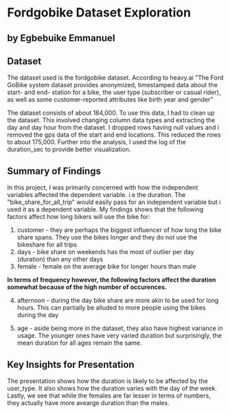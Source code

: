 # Fordgobike Dataset Exploration
## by Egbebuike Emmanuel


## Dataset
The dataset used is the fordgobike dataset. According to heavy.ai "The Ford GoBike system dataset provides anonymized, timestamped data about the start- and end- station for a bike, the user type (subscriber or casual rider), as well as some customer-reported attributes like birth year and gender"

The dataset consists of about 184,000. To use this data, I had to clean up the dataset. This involved changing column data types and extracting the day and day hour from the dataset. I dropped rows having null values and i removed the gps data of the start and end locations. This reduced the rows to about 175,000. Further into the analysis, I used the log of the duration_sec to provide better visualization.


## Summary of Findings
In this project, I was primarily concerned with how the independent variables affected the dependent variable. i.e the duration. The "bike_share_for_all_trip" would easily pass for an independent variable but i used it as a dependent variable. My findings shows that the following factors affect how long bikers will use the bike for:
 1. customer - they are perhaps the biggest influencer of how long the bike share spans. They use the bikes longer and they do not use the bikeshare for all trips
 2. days - bike share on weekends has the most of outlier per day (duration) than any other days
 3. female - female on the average bike for longer hours than male
 
 **In terms of frequency however, the following factors affect the duration somewhat because of the high number of occurences.**
 
 4. afternoon - during the day bike share are more akin to be used for long hours. This can partially be alluded to more people using the bikes during the day
 
 5. age - aside being more in the dataset, they also have highest variance in usage. The younger ones have very varied duration but surprisingly, the mean duration for all ages remain the same.



## Key Insights for Presentation
The presentation shows how the duration is likely to be affected by the user_type. It also shows how the duration varies with the day of the week. Lastly, we see that while the females are far lesser in terms of numbers, they actually have more avearge duration than the males.  